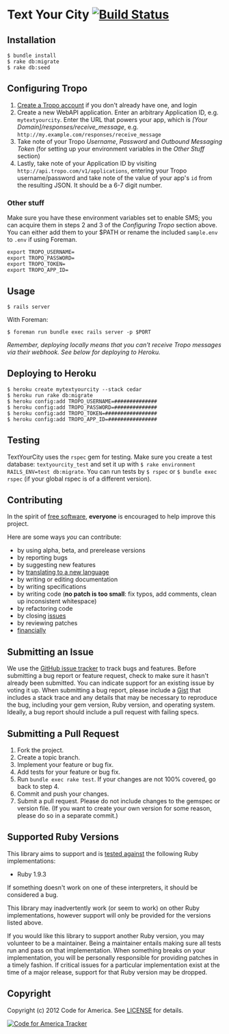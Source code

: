 # Text Your City [![Build Status](https://secure.travis-ci.org/codeforamerica/cfa_template.png?branch=master)][travis]

[travis]: http://travis-ci.org/codeforamerica/textyourcity

## Installation

    $ bundle install
    $ rake db:migrate
    $ rake db:seed

## Configuring Tropo

1. [Create a Tropo account](https://www.tropo.com/account/register.jsp) if you don't already have one, and login
2. Create a new WebAPI application. Enter an arbitrary Application ID, e.g. `mytextyourcity`. Enter the URL that powers your app, which is _[Your Domain]/responses/receive_message_, e.g. `http://my.example.com/responses/receive_message`
3. Take note of your Tropo _Username_, _Password_ and _Outbound Messaging Token_ (for setting up your environment variables in the _Other Stuff_ section)
4. Lastly, take note of your Application ID by visiting `http://api.tropo.com/v1/applications`, entering your Tropo username/password and take note of the value of your app's `id` from the resulting JSON. It should be a 6-7 digit number.


### Other stuff
Make sure you have these environment variables set to enable SMS; you can acquire them in steps 2 and 3 of the _Configuring Tropo_ section above. You can either add them to your $PATH or rename the included `sample.env` to `.env` if using Foreman. 

    export TROPO_USERNAME=
    export TROPO_PASSWORD=
    export TROPO_TOKEN=
    export TROPO_APP_ID=

## Usage
    
    $ rails server

With Foreman:
    
    $ foreman run bundle exec rails server -p $PORT

_Remember, deploying locally means that you can't receive Tropo messages via their webhook. See below for deploying to Heroku._

## Deploying to Heroku
    
    $ heroku create mytextyourcity --stack cedar
    $ heroku run rake db:migrate
    $ heroku config:add TROPO_USERNAME=##############
    $ heroku config:add TROPO_PASSWORD=##############
    $ heroku config:add TROPO_TOKEN=#################
    $ heroku config:add TROPO_APP_ID=################

## Testing

TextYourCity uses the `rspec` gem for testing.  Make sure you create a test database: `textyourcity_test` and set it up with `$ rake environment RAILS_ENV=test db:migrate`. You can run tests by `$ rspec` or `$ bundle exec rspec` (if your global rspec is of a different version).

## Contributing
In the spirit of [free software][free-sw], **everyone** is encouraged to help
improve this project.

[free-sw]: http://www.fsf.org/licensing/essays/free-sw.html

Here are some ways *you* can contribute:

* by using alpha, beta, and prerelease versions
* by reporting bugs
* by suggesting new features
* by [translating to a new language][locales]
* by writing or editing documentation
* by writing specifications
* by writing code (**no patch is too small**: fix typos, add comments, clean up
  inconsistent whitespace)
* by refactoring code
* by closing [issues][]
* by reviewing patches
* [financially][]

[locales]: https://github.com/codeforamerica/cfa_template/tree/master/config/locales
[issues]: https://github.com/codeforamerica/cfa_template/issues
[financially]: https://secure.codeforamerica.org/page/contribute

## Submitting an Issue
We use the [GitHub issue tracker][issues] to track bugs and features. Before
submitting a bug report or feature request, check to make sure it hasn't
already been submitted. You can indicate support for an existing issue by
voting it up. When submitting a bug report, please include a [Gist][] that
includes a stack trace and any details that may be necessary to reproduce the
bug, including your gem version, Ruby version, and operating system. Ideally, a
bug report should include a pull request with failing specs.

[gist]: https://gist.github.com/

## Submitting a Pull Request
1. Fork the project.
2. Create a topic branch.
3. Implement your feature or bug fix.
4. Add tests for your feature or bug fix.
5. Run `bundle exec rake test`. If your changes are not 100% covered, go back
   to step 4.
6. Commit and push your changes.
7. Submit a pull request. Please do not include changes to the gemspec or
   version file. (If you want to create your own version for some reason,
   please do so in a separate commit.)

## Supported Ruby Versions
This library aims to support and is [tested against][travis] the following Ruby
implementations:

 * Ruby 1.9.3

If something doesn't work on one of these interpreters, it should be considered
a bug.

This library may inadvertently work (or seem to work) on other Ruby
implementations, however support will only be provided for the versions listed
above.

If you would like this library to support another Ruby version, you may
volunteer to be a maintainer. Being a maintainer entails making sure all tests
run and pass on that implementation. When something breaks on your
implementation, you will be personally responsible for providing patches in a
timely fashion. If critical issues for a particular implementation exist at the
time of a major release, support for that Ruby version may be dropped.

## Copyright
Copyright (c) 2012 Code for America. See [LICENSE][] for details.

[license]: https://github.com/codeforamerica/cfa_template/blob/master/LICENSE.mkd

[![Code for America Tracker](http://stats.codeforamerica.org/codeforamerica/cfa_template.png)][tracker]

[tracker]: http://stats.codeforamerica.org/projects/textyourcity
